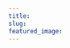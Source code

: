 ```yaml
---
title:
slug:
featured_image:
---
```


<!-- Just add Markdown, works with HTML interspersed too! -->
